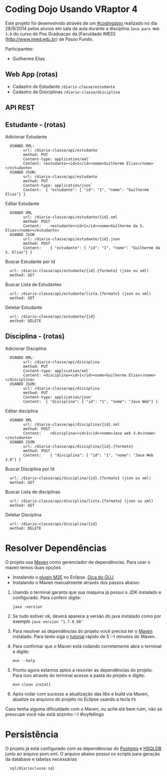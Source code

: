Coding Dojo Usando VRaptor 4
============================

Este projeto foi desenvolvido através de um [#codingdojo](http://pt.wikipedia.org/wiki/Coding_Dojo) realizado no dia 28/9/2014 pelos alunos em sala de aula durante a disciplina `Java para Web 3.0` do curso de Pos Graduacao da [Faculdade IMED] (http://www.imed.edu.br) de Passo Fundo.

Participantes:
* Guilherme Elias


Web App (rotas)
-------
* Cadastro de Estudante `/diario-classe/estudante`
* Cadastro de Disiciplinas `/diario-classe/disciplina`

API REST
--------

Estudante - (rotas)
--------
Adicionar Estudante

      USANDO XML:
            url: /diario-classe/api/estudante
            method: PUT
            Content-type: application/xml`
            Content: <estudante><id>1</id><nome>Guilherme Elias</nome></estudante>
      USANDO JSON:
            url: /diario-classe/api/estudante
            method: PUT
            Content-type: application/json`
            Content:  { "estudante": { "id": "1", "nome": "Guilherme Elias"} }

Editar Estudante

      USANDO XML
            url: /diario-classe/api/estudante/{id}.xml
            method: POST
            Content:    <estudante><id>1</id><nome>Guilherme da S. Elias</nome></estudante>
      USANDO JSON
            url: /diario-classe/api/estudante/{id}.json
            method: POST
            Content:    { "estudante": { "id": "1", "nome": "Guilherme da S. Elias"} }

Buscar Estudante por Id

      url: /diario-classe/api/estudante/{id}.{formato} (json ou xml)
      method: GET
      
Buscar Lista de Estudantes

      url: /diario-classe/api/estudante/lista.{formato} (json ou xml)
      method: GET

Deletar Estudante

      url: /diario-classe/api/estudante/{id}
      method: DELETE

Disciplina - (rotas)
--------
Adicionar Disciplina

      USANDO XML:
            url: /diario-classe/api/disciplina
            method: PUT
            Content-type: application/xml`
            Content: <disciplina><id>1</id><nome>Guilherme Elias</nome></disciplina>
      USANDO JSON:
            url: /diario-classe/api/disciplina
            method: PUT
            Content-type: application/json`
            Content:  { "disciplina": { "id": "1", "nome": "Java Web"} }

Editar disciplina

      USANDO XML
            url: /diario-classe/api/disciplina/{id}.xml
            method: POST
            Content:    <disciplina><id>1</id><nome>Java web 3.0</nome></estudante>
      USANDO JSON
            url: /diario-classe/api/disciplina/{id}.{formato}
            method: POST
            Content:    { "disciplina": { "id": "1", "nome": "Java Web 3.0"} }

Buscar Disciplina por Id

      url: /diario-classe/api/disciplina/{id}.{formato} (json ou xml)
      method: GET
      
Buscar Lista de disciplinas

      url: /diario-classe/api/disciplina/lista.{formato} (json ou xml)
      method: GET

Deletar Disciplina

      url: /diario-classe/api/disciplina/{id}
      method: DELETE


Resolver Dependências
=====================

O projeto usa [Maven]() como gerenciador de dependências. Para usar o maven temos duas opções

*    Instalando o [plugin M2E](http://marketplace.eclipse.org/category/free-tagging/m2e) no Eclipse. [Dica do GUJ](http://www.guj.com.br/java/263906-resolvido-instalar-o-maven-eclipse-plugin) 
*   Instalando o Maven manualmente através dos passos abaixo:

1.    Usando o terminal garanta que sua máquina já possui o JDK instalado e configurado. Para conferir digite:
      
      `java -version`

2.    Se tudo estiver ok, deverá aparece a versão do java instalado como por exemplo `java version "1.7.0_60"`
3.    Para resolver as dependências do projeto você precisa ter o [Maven](http://maven.apache.org/guides/getting-started/maven-in-five-minutes.html) instalado. Para tanto siga o [tutorial](http://maven.apache.org/guides/getting-started/maven-in-five-minutes.html) rápido de 5 :-) minutos do Maven.
4.    Para confirmar que o Maven está rodando corretamente abra o terminal e digite:
      
      `mvn --help`
5.    Pronto agora estamos aptos a resovler as dependências do projeto. Para isso através do terminal acesse a pasta do projeto e digite:
      
      `mvn clean install`

6.    Após rodar com sucesso a atualização das libs e build via Maven, atualize os arquivos do projeto no Eclipse usando a tecla `F5` 

Caso tenha alguma dificuldade com o Maven, ou ache ele bem ruim, não se preocupe você não está sozinho :-) #ivyfellings
      

Persistência
============

O projeto já está configurado com as dependências do [Postgres](http://www.postgresql.org/) e [HSQLDB](http://hsqldb.org/) junto ao arquivo pom.xml. O arquivo abaixo possui os scripts para geração da database e tabelas necessárias

      sql/diarioclasse.sql
